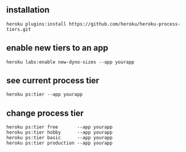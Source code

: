 ## installation

`heroku plugins:install https://github.com/heroku/heroku-process-tiers.git`

## enable new tiers to an app

`heroku labs:enable new-dyno-sizes --app yourapp`

## see current process tier

`heroku ps:tier --app yourapp`

## change process tier

```
heroku ps:tier free       --app yourapp
heroku ps:tier hobby      --app yourapp
heroku ps:tier basic      --app yourapp
heroku ps:tier production --app yourapp
```


